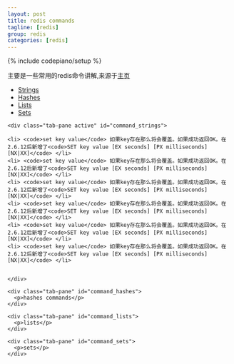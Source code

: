 ```yaml
---
layout: post
title: redis commands
tagline: [redis] 
group: redis
categories: [redis]
---
```

{% include codepiano/setup %}

<div class="well">主要是一些常用的redis命令讲解,来源于<a href="http://redis.io/commands">主页</a></div>


<div class="tabbable">

  <ul class="nav nav-tabs">
    <li class="active"><a href="#command_strings" data-toggle="tab">Strings</a></li>
    <li><a href="#command_hashes" data-toggle="tab">Hashes</a></li>
	<li><a href="#command_lists" data-toggle="tab">Lists</a></li>
	<li><a href="#command_sets" data-toggle="tab">Sets</a></li>
  </ul>
  
  <div class="tab-content">
  
	<div class="tab-pane active" id="command_strings">

	<li> <code>set key value</code> 如果key存在那么将会覆盖。如果成功返回OK。在2.6.12后新增了<code>SET key value [EX seconds] [PX milliseconds] [NX|XX]</code> </li>
	<li> <code>set key value</code> 如果key存在那么将会覆盖。如果成功返回OK。在2.6.12后新增了<code>SET key value [EX seconds] [PX milliseconds] [NX|XX]</code> </li>
	<li> <code>set key value</code> 如果key存在那么将会覆盖。如果成功返回OK。在2.6.12后新增了<code>SET key value [EX seconds] [PX milliseconds] [NX|XX]</code> </li>
	<li> <code>set key value</code> 如果key存在那么将会覆盖。如果成功返回OK。在2.6.12后新增了<code>SET key value [EX seconds] [PX milliseconds] [NX|XX]</code> </li>
	<li> <code>set key value</code> 如果key存在那么将会覆盖。如果成功返回OK。在2.6.12后新增了<code>SET key value [EX seconds] [PX milliseconds] [NX|XX]</code> </li>
	<li> <code>set key value</code> 如果key存在那么将会覆盖。如果成功返回OK。在2.6.12后新增了<code>SET key value [EX seconds] [PX milliseconds] [NX|XX]</code> </li>


	</div>
	
    <div class="tab-pane" id="command_hashes">
      <p>hashes commands</p>
    </div>
	
	<div class="tab-pane" id="command_lists">
      <p>lists</p>
    </div>
	
	<div class="tab-pane" id="command_sets">
      <p>sets</p>
    </div>
	
  </div>
</div>